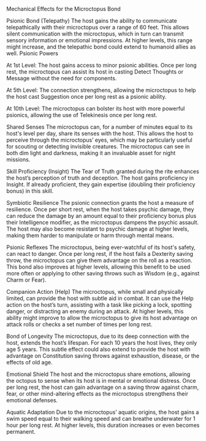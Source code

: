 Mechanical Effects for the Microctopus Bond 

Psionic Bond (Telepathy) 
The host gains the ability to communicate telepathically with their microctopus over a range of 60 feet. This allows silent communication with the microctopus, which in turn can transmit sensory information or emotional impressions. At higher levels, this range might increase, and the telepathic bond could extend to humanoid allies as well. Psionic Powers 

At 1st Level: The host gains access to minor psionic abilities. Once per long rest, the microctopus can assist its host in casting Detect Thoughts or Message without the need for components. 

At 5th Level: The connection strengthens, allowing the microctopus to help the host cast Suggestion once per long rest as a psionic ability. 

At 10th Level: The microctopus can bolster its host with more powerful psionics, allowing the use of Telekinesis once per long rest. 

Shared Senses 
The microctopus can, for a number of minutes equal to its host's level per day, share its senses with the host. This allows the host to perceive through the microctopus’ eyes, which may be particularly useful for scouting or detecting invisible creatures. The microctopus can see in both dim light and darkness, making it an invaluable asset for night missions. 

Skill Proficiency (Insight)
The Tear of Truth granted during the rite enhances the host’s perception of truth and deception. The host gains proficiency in Insight. If already proficient, they gain expertise (doubling their proficiency bonus) in this skill. 

Symbiotic Resilience
The psionic connection grants the host a measure of resilience. Once per short rest, when the host takes psychic damage, they can reduce the damage by an amount equal to their proficiency bonus plus their Intelligence modifier, as the microctopus dampens the psychic assault. The host may also become resistant to psychic damage at higher levels, making them harder to manipulate or harm through mental means. 

Psionic Reflexes
The microctopus, being ever-watchful of its host's safety, can react to danger. Once per long rest, if the host fails a Dexterity saving throw, the microctopus can give them advantage on the roll as a reaction. This bond also improves at higher levels, allowing this benefit to be used more often or applying to other saving throws such as Wisdom (e.g., against Charm or Fear). 

Companion Action (Help) 
The microctopus, while small and physically limited, can provide the host with subtle aid in combat. It can use the Help action on the host’s turn, assisting with a task like picking a lock, spotting danger, or distracting an enemy during an attack. At higher levels, this ability might improve to allow the microctopus to give its host advantage on attack rolls or checks a set number of times per long rest. 

Bond of Longevity 
The microctopus, due to its deep connection with the host, extends the host’s lifespan. For each 10 years the host lives, they only age 5 years. This subtle effect could also extend to provide the host with advantage on Constitution saving throws against exhaustion, disease, or the effects of old age. 

Emotional Shield 
The host and the microctopus share emotions, allowing the octopus to sense when its host is in mental or emotional distress. Once per long rest, the host can gain advantage on a saving throw against charm, fear, or other mind-altering effects as the microctopus strengthens their emotional defenses. 

Aquatic Adaptation 
Due to the microctopus’ aquatic origins, the host gains a swim speed equal to their walking speed and can breathe underwater for 1 hour per long rest. At higher levels, this duration increases or even becomes permanent.